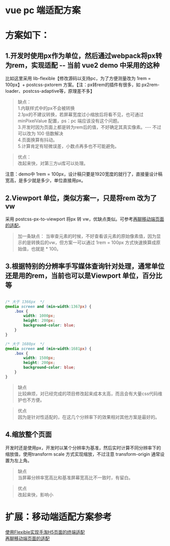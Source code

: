 # vue pc 端适配方案

# 方案如下：
## 1.开发时使用px作为单位，然后通过webpack将px转为rem，实现适配  -- 当前 vue2 demo 中采用的这种
比如这里采用 lib-flexible【修改源码以支持pc，为了方便测量改为 1rem = 100px】+ postcss-pxtorem 方案。【注：px转rem的插件有很多，如 px2rem-loader、postcss-adaptive等，原理差不多】  
>缺点：  
1.内联样式中的px不会被转换    
2.1px的不建议转换，若屏幕宽度过小缩放后将看不见，也可通过 minPixelValue 配置，ps：pc 端应该没有这个问题。  
3.开发时因为页面上都是转为rem后的值，不好确定其真实像素。--- 不过可以改为 100 倍数解决  
4.页面换算有抖动。  
5.计算肯定有轻微误差，小数点再多也不可能避免。  

>优点：  
改起来快，对第三方ui库可以处理。  

注意：demo中 1rem = 100px，设计稿只要是1920宽度的就行了，直接量设计稿宽高，是多少就是多少，单位直接用px。

## 2.Viewport 单位，类似方案一，只是将rem 改为了 vw
采用 postcss-px-to-viewport 将px 转 vw，优缺点类似。可参考[再聊移动端页面的适配](https://www.w3cplus.com/css/vw-for-layout.html)。

>加一条缺点：
当审查元素的时候，不好查看该元素的原始像素值，因为显示的是转换后的vw，但方案一可以通过 1rem = 100px 方式快速换算成原始值，也就是 * 100。

## 3.根据特别的分辨率手写媒体查询针对处理，通常单位还是用的rem，当前也可以是Viewport 单位，百分比等
```css

/* 大于 1366px  */
@media screen and (min-width:1367px) {
    .box {
        width: 1000px;
        height: 200px;
        background-color: blue;
    }
}

/* 大于 1680px  */
@media screen and (min-width:1681px) {
    .box {
        width: 1500px;
        height: 200px;
        background-color: blue;
    }
}
```
>缺点  
比较麻烦，对已经完成的项目修改起来成本太高，而且会有大量css代码维护也不方便。

>优点  
因为是针对性适配的，在这几个分辨率下的效果相对其他方案是最好的。

## 4.缩放整个页面
开发时还是使用px，开发时以某个分辨率为基准，然后实时计算不同分辨率下的缩放值，使用transform scale 方式实现缩放，不过注意 transform-origin 通常设置为左上角。
>缺点  
当屏幕分辨率宽高比和基准屏幕宽高比不一致时，有留白。

>优点  
改起来快，影响小


# 扩展：移动端适配方案参考
[使用Flexible实现手淘H5页面的终端适配](https://github.com/amfe/article/issues/17)  
[再聊移动端页面的适配](https://www.w3cplus.com/css/vw-for-layout.html)
